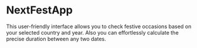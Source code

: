 # NextFestApp
This user-friendly interface allows you to check festive occasions based on your selected country and year. Also you can effortlessly calculate the precise duration between any two dates. 
